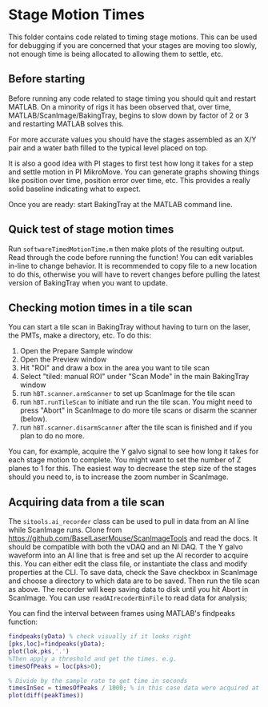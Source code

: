 # Stage Motion Times

This folder contains code related to timing stage motions. 
This can be used for debugging if you are concerned that your stages are moving too slowly, not enough time is being allocated to allowing them to settle, etc. 

## Before starting

Before running any code related to stage timing you should quit and restart MATLAB. 
On a minority of rigs it has been observed that, over time, MATLAB/ScanImage/BakingTray, begins to slow down by factor of 2 or 3 and restarting MATLAB solves this. 

For more accurate values you should have the stages assembled as an X/Y pair and a water bath filled to the typical level placed on top.

It is also a good idea with PI stages to first test how long it takes for a step and settle motion in PI MikroMove. 
You can generate graphs showing things like position over time, position error over time, etc. 
This provides a really solid baseline indicating what to expect. 

Once you are ready: start BakingTray at the MATLAB command line. 



## Quick test of stage motion times
Run `softwareTimedMotionTime.m` then make plots of the resulting output. 
Read through the code before running the function! 
You can edit variables in-line to change behavior.
It is recommended to copy file to a new location to do this, otherwise you will have to revert changes before pulling the latest version of BakingTray when you want to update. 

## Checking motion times in a tile scan
You can start a tile scan in BakingTray without having to turn on the laser, the PMTs, make a directory, etc. 
To do this:

1. Open the Prepare Sample window
2. Open the Preview window
3. Hit "ROI" and draw a box in the area you want to tile scan
4. Select "tiled: manual ROI" under "Scan Mode" in the main BakingTray window
5. run `hBT.scanner.armScanner` to set up ScanImage for the tile scan
6. run `hBT.runTileScan` to initiate and run the tile scan. You might need to press "Abort" in ScanImage to do more tile scans or disarm the scanner (below).
7. run `hBT.scanner.disarmScanner` after the tile scan is finished and if you plan to do no more. 

You can, for example, acquire the Y galvo signal to see how long it takes for each stage motion to complete. 
You might want to set the number of Z planes to 1 for this. 
The easiest way to decrease the step size of the stages should you need to, is to increase the zoom number in ScanImage.


## Acquiring data from a tile scan 
The `sitools.ai_recorder` class can be used to pull in data from an AI line while ScanImage runs. 
Clone from https://github.com/BaselLaserMouse/ScanImageTools and read the docs. 
It should be compatible with both the vDAQ and an NI DAQ. 
T the Y galvo waveform into an AI line that is free and set up the AI recorder to acquire this. 
You can either edit the class file, or instantiate the class and modify properties at the CLI. 
To save data, check the Save checkbox in ScanImage and choose a directory to which data are to be saved. 
Then run the tile scan as above. 
The recorder will keep saving data to disk until you hit Abort in ScanImage. 
You can use `readAIrecoderBinFile` to read data for analysis;

You can find the interval between frames using MATLAB's findpeaks function:
```matlab
findpeaks(yData) % check visually if it looks right
[pks,loc]=findpeaks(yData);
plot(lok,pks,'.')
%Then apply a threshold and get the times. e.g.
timesOfPeaks = loc(pks>0);

% Divide by the sample rate to get time in seconds
timesInSec = timesOfPeaks / 1000; % in this case data were acquired at 1kHz
plot(diff(peakTimes))

``` 